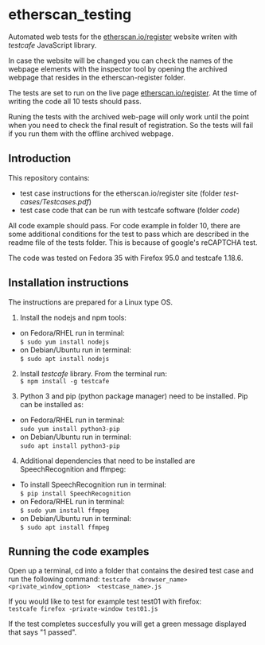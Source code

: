 # etherscan_testing
Automated web tests for the [etherscan.io/register](etherscan.io/register) website writen with *testcafe* JavaScript library. 

In case the website will be changed you can check the names of the webpage 
elements with the inspector tool by opening the archived webpage that resides
in the etherscan-register folder. 

The tests are set to run on the live page [etherscan.io/register](etherscan.io/register).
At the time of writing the code all 10 tests should pass.

Runing the tests with the archived web-page will only work until the point
when you need to check the final result of registration. So the tests will 
fail if you run them with the offline archived webpage. 

Introduction
------------

This repository contains:
- test case instructions for the etherscan.io/register site (folder *test-cases/Testcases.pdf*)
- test case code that can be run with testcafe software (folder *code*)

All code example should pass. For code example in folder 10, there are some
additional conditions for the test to pass which are described in the readme
file of the tests folder. This is because of google's reCAPTCHA test.

The code was tested on Fedora 35 with Firefox 95.0 and testcafe 1.18.6. 


Installation instructions
-------------------------
The instructions are prepared for a Linux type OS.

1. Install the nodejs and npm tools:
- on Fedora/RHEL run in terminal: <br>
  `$ sudo yum install nodejs`
- on Debian/Ubuntu run in terminal: <br>
  `$ sudo apt install nodejs`

2. Install *testcafe* library. From the terminal run:<br>
   `$ npm install -g testcafe`

3. Python 3 and pip (python package manager) need to be installed. Pip can be installed as:
- on Fedora/RHEL run in terminal:<br>
  `sudo yum install python3-pip`
- on Debian/Ubuntu run in terminal:<br>
  `sudo apt install python3-pip`
   
4. Additional dependencies that need to be installed are SpeechRecognition and ffmpeg:<br>
- To install SpeechRecognition run in terminal:<br>
  `$ pip install SpeechRecognition`
- on Fedora/RHEL run in terminal:<br>
  `$ sudo yum install ffmpeg`
- on Debian/Ubuntu run in terminal:<br>
  `$ sudo apt install ffmpeg`


Running the code examples
-------------------------

Open up a terminal, cd into a folder that contains the desired test case
and run the following command: 
`testcafe  <browser_name>  <private_window_option>  <testcase_name>.js`

If you would like to test for example test test01 with firefox:<br>
`testcafe firefox -private-window test01.js`

If the test completes succesfully you will get a green message displayed that says "1 passed".
